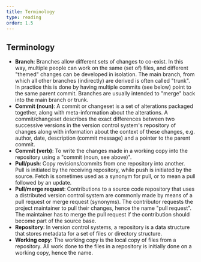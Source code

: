 ```yaml
---
title: Terminology
type: reading
order: 1.5
---
```


## Terminology
* **Branch**: Branches allow different sets of changes to co-exist. In this way, multiple people can work on the same (set of) files, and different "themed" changes can be developed in isolation. The main branch, from which all other branches (indirectly) are derived is often called "trunk". In practice this is done by having multiple commits (see below) point to the same parent commit. Branches are usually intended to "merge" back into the main branch or trunk.
* **Commit (noun)**: A commit or changeset is a set of alterations packaged together, along with meta-information  about the alterations. A commit/changeset describes the exact differences between two successive versions in the version control system's repository of changes along with information about the context of these changes, e.g. author, date, description (commit message) and a pointer to the parent commit.
* **Commit (verb)**: To write the changes made in a working copy into the repository using a "commit (noun, see above)". 
* **Pull/push**: Copy revisions/commits from one repository into another. Pull is initiated by the receiving repository, while push is initiated by the source. Fetch is sometimes used as a synonym for pull, or to mean a pull followed by an update. 
* **Pull/merge request**: Contributions to a source code repository that uses a distributed version control system are commonly made by means of a pull request or merge request (synonyms). The contributor requests the project maintainer to pull their changes, hence the name "pull request". The maintainer has to merge the pull request if the contribution should become part of the source base.
* **Repository**: In version control systems, a repository is a data structure that stores metadata for a set of files or directory structure.
* **Working copy**: The working copy is the local copy of files from a repository. All work done to the files in a repository is initially done on a working copy, hence the name.